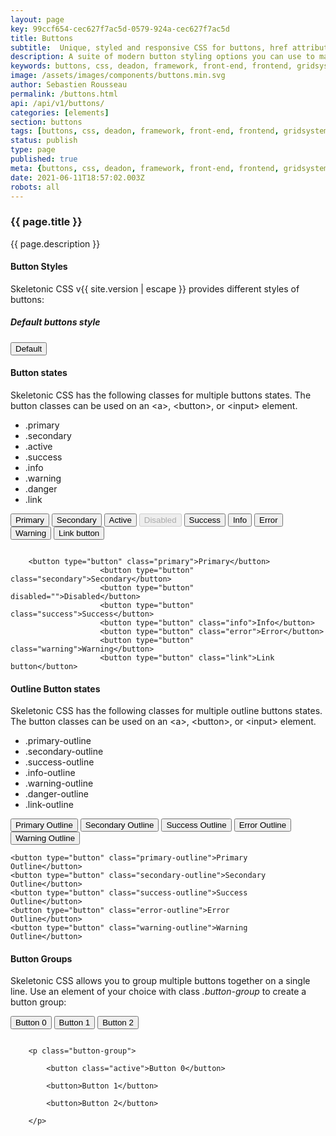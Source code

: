 ```yaml
---
layout: page
key: 99ccf654-cec627f7ac5d-0579-924a-cec627f7ac5d
title: Buttons
subtitle:  Unique, styled and responsive CSS for buttons, href attributes and input elements.
description: A suite of modern button styling options you can use to make user interaction even more engaging. 
keywords: buttons, css, deadon, framework, front-end, frontend, gridsystem, lightweight, mobile-first, modern, responsive, semantic, skeletonic, skeletonic.css, style-agnostic
image: /assets/images/components/buttons.min.svg
author: Sebastien Rousseau
permalink: /buttons.html
api: /api/v1/buttons/
categories: [elements]
section: buttons
tags: [buttons, css, deadon, framework, front-end, frontend, gridsystem, lightweight, mobile-first, modern, responsive, semantic, skeletonic, skeletonic.css, style-agnostic]
status: publish
type: page
published: true
meta: {buttons, css, deadon, framework, front-end, frontend, gridsystem, lightweight, mobile-first, modern, responsive, semantic, skeletonic, skeletonic.css, style-agnostic}
date: 2021-06-11T18:57:02.003Z
robots: all
---
```


<!-- Buttons -->
<section class="grid-flex text-left">
    <div class="flex-12" markdown="1"> 

### {{ page.title }}
{{ page.description }}

#### Button Styles

Skeletonic CSS v{{ site.version | escape }} provides different styles of buttons:

##### Default buttons style

<button type="button" class="primary">Default</button>                

#### Button states

Skeletonic CSS has the following classes for multiple buttons states. The button classes can be used on an &lt;a&gt;, &lt;button&gt;, or &lt;input&gt; element.

<ul class="disc">
    <li>.primary</li>
    <li>.secondary</li>
    <li>.active</li>
    <li>.success</li>
    <li>.info</li>
    <li>.warning</li>
    <li>.danger</li>
    <li>.link</li>
</ul>

<button type="button" class="primary">Primary</button>
<button type="button" class="secondary">Secondary</button>
<button type="button" class="active">Active</button>
<button type="button" disabled="">Disabled</button>
<button type="button" class="success">Success</button>
<button type="button" class="info">Info</button>
<button type="button" class="error">Error</button>
<button type="button" class="warning">Warning</button>
<button type="button" class="link">Link button</button>

<code>
    &lt;button type=&quot;button&quot; class=&quot;primary&quot;&gt;Primary&lt;/button&gt; &#10;                    &lt;button type=&quot;button&quot; class=&quot;secondary&quot;&gt;Secondary&lt;/button&gt;&#10;                    &lt;button type=&quot;button&quot; disabled=&quot;&quot;&gt;Disabled&lt;/button&gt;&#10;                    &lt;button type=&quot;button&quot; class=&quot;success&quot;&gt;Success&lt;/button&gt;&#10;                    &lt;button type=&quot;button&quot; class=&quot;info&quot;&gt;Info&lt;/button&gt;&#10;                    &lt;button type=&quot;button&quot; class=&quot;error&quot;&gt;Error&lt;/button&gt;&#10;                    &lt;button type=&quot;button&quot; class=&quot;warning&quot;&gt;Warning&lt;/button&gt;&#10;                    &lt;button type=&quot;button&quot; class=&quot;link&quot;&gt;Link button&lt;/button&gt;
</code>

#### Outline Button states

Skeletonic CSS has the following classes for multiple outline buttons states. The button classes can be used on an &lt;a&gt;, &lt;button&gt;, or &lt;input&gt; element.

<ul class="disc">
    <li>.primary-outline</li>
    <li>.secondary-outline</li>
    <li>.success-outline</li>
    <li>.info-outline</li>
    <li>.warning-outline</li>
    <li>.danger-outline</li>
    <li>.link-outline</li>
</ul>


<button type="button" class="primary-outline">Primary Outline</button>
<button type="button" class="secondary-outline">Secondary Outline</button>
<button type="button" class="success-outline">Success Outline</button>
<button type="button" class="error-outline">Error Outline</button>
<button type="button" class="warning-outline">Warning Outline</button>

<code>&lt;button type=&quot;button&quot; class=&quot;primary-outline&quot;&gt;Primary Outline&lt;/button&gt;&#10;&lt;button type=&quot;button&quot; class=&quot;secondary-outline&quot;&gt;Secondary Outline&lt;/button&gt;&#10;&lt;button type=&quot;button&quot; class=&quot;success-outline&quot;&gt;Success Outline&lt;/button&gt;&#10;&lt;button type=&quot;button&quot; class=&quot;error-outline&quot;&gt;Error Outline&lt;/button&gt;&#10;&lt;button type=&quot;button&quot; class=&quot;warning-outline&quot;&gt;Warning Outline&lt;/button&gt;
</code>

#### Button Groups

Skeletonic CSS allows you to group multiple buttons together on a single line. Use an element of your choice with class *.button-group* to create a button group:

<p class="button-group">
    <button class="active">Button 0</button>
    <button>Button 1</button>
    <button>Button 2</button>
</p>

<code>
    &lt;p class=&quot;button-group&quot;&gt;&#10;
        &lt;button class=&quot;active&quot;&gt;Button 0&lt;/button&gt;&#10;
        &lt;button&gt;Button 1&lt;/button&gt;&#10;
        &lt;button&gt;Button 2&lt;/button&gt;&#10;
    &lt;/p&gt;
</code>
</div>
</section>
<!-- End Buttons -->